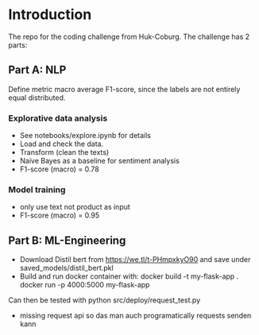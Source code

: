# Introduction
The repo for the coding challenge from Huk-Coburg. The challenge has 2 parts:

## Part A: NLP
Define metric macro average F1-score, since the labels are not entirely equal distributed. 

### Explorative data analysis
- See notebooks/explore.ipynb for details
- Load and check the data. 
- Transform (clean the texts)
- Naive Bayes as a baseline for sentiment analysis
- F1-score (macro) = 0.78

### Model training
- only use text not product as input
- F1-score (macro) = 0.95

## Part B: ML-Engineering
- Download Distil bert from https://we.tl/t-PHmpxkyO90 and save under saved_models/distil_bert.pkl
- Build and run docker container with: 
docker build -t my-flask-app .
docker run -p 4000:5000 my-flask-app

Can then be tested with
python src/deploy/request_test.py

- missing request api so das man auch programatically requests senden kann




